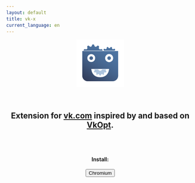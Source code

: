 ```yaml
---
layout: default
title: vk-x
current_language: en
---
```


<center>

![{{ site.name }} logo](/logo.png)

<br/>

## Extension for [vk.com](//vk.com) inspired by and based on [VkOpt](http://vkopt.net).

<br/>
<br/>

#### Install:

<button class="btn btn-default btn-lg" onclick="chrome.webstore.install()">Chromium</button>

</center>
